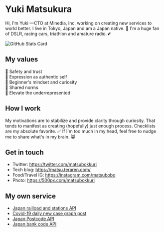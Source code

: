 # Yuki Matsukura
Hi, I'm Yuki —CTO at Minedia, Inc. working on creating new services to world better. I live in Tokyo, Japan and am a Japan native. 🙌 I'm a huge fan of DSLR, racing cars, triathlon and amature radio. 💕

![GitHub Stats Card](https://github-readme-stats.vercel.app/api?username=matsubo&count_private=true&theme=dracula)


## My values
💖 Safety and trust<br>
🌟 Expression as authentic self<br>
🍏 Beginner's mindset and curiosity<br>
🙌 Shared norms<br>
🚀 Elevate the underrepresented

## How I work
My motivations are to stabilize and provide clarity through curiosity.
That tends to manifest as creating (hopefully) just enough process.
Checklists are my absolute favorite. ✅ If I'm too much in my head, feel free to nudge me to share what's in my brain. 😸

## Get in touch
- Twitter: https://twitter.com/matsubokkuri
- Tech blog: https://matsu.teraren.com/
- Food/Travel IG: https://instagram.com/matsubobo
- Photo: https://500px.com/matsubokkuri

## My own service

- [Japan railload and stations API](https://train.teraren.com/)
- [Covid-19 daily new case graph post](https://covid19.teraren.com/)
- [Japan Postcode API](https://postcode.teraren.com/)
- [Japan bank code API](https://bank.teraren.com/)

